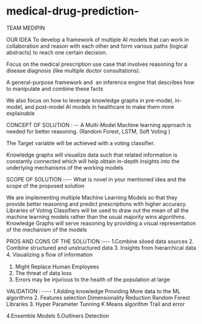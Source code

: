 # medical-drug-prediction-
TEAM MEDIPIN

OUR IDEA
To develop a framework of multiple AI models that can work in collaboration and reason with each other and form various paths (logical abstracts) to reach one certain decision.  

Focus on the medical prescription use case that involves reasoning for a disease diagnosis (like multiple doctor consultations).

A general-purpose framework and  an inference engine that describes how to manipulate and combine these facts

We also focus on how to leverage knowledge graphs in pre-model, in-model, and post-model AI models in healthcare to make them more explainable



CONCEPT OF SOLUTION : --
A Multi-Model Machine learning approach is needed for better reasoning.
        (Random Forest, LSTM,  Soft Voting )

The Target variable will be achieved with a voting classifier.

Knowledge graphs will visualize data such that related information is constantly connected which will help obtain in-depth insights into the underlying mechanisms of the working models 

SCOPE OF SOLUTION  :---
What is novel in your mentioned idea and the scope of the proposed solution

We are implementing multiple Machine Learning Models so that they provide better reasoning and predict prescriptions with higher accuracy.
Libraries of Voting Classifiers will be used to draw out the mean of all the machine learning models rather than the usual majority wins algorithms.
Knowledge Graphs will serve reasoning by providing a  visual representation of the mechanism of the models


PROS AND CONS OF THE SOLUTION :---
1.Combine siloed data sources
2. Combine structured and unstructured data
3. Insights from hierarchical data
4. Visualizing a ﬂow of information

1. Might Replace Human Employees
2. The threat of data loss
3. Errors may be injurious to the health of the population at large


VALIDATION : ----
1.Adding knowledge
  Providing More data to the ML algorithms 
2. Features selection
	Dimensionality Reduction
	Random Forest Libraries
3. Hyper Parameter Tunning
	K Means algorithm
	Trail and error

4.Ensemble Models
5.Outliners Detection





